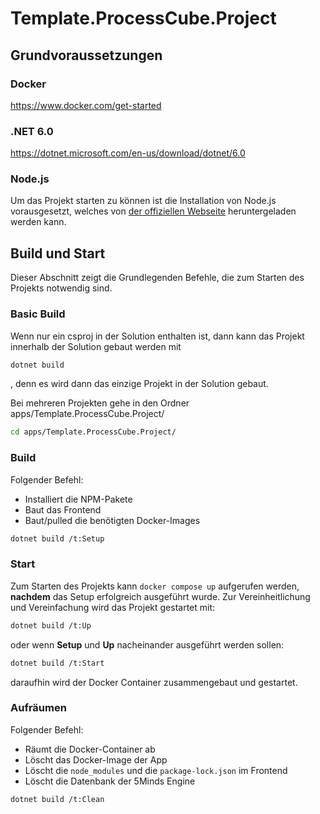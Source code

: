 # Template.ProcessCube.Project

## Grundvoraussetzungen

### Docker

<https://www.docker.com/get-started>

### .NET 6.0

<https://dotnet.microsoft.com/en-us/download/dotnet/6.0>

### Node.js

Um das Projekt starten zu können ist die Installation von Node.js vorausgesetzt, welches von [der offiziellen Webseite](https://nodejs.org/en/download/)
heruntergeladen werden kann.

## Build und Start

Dieser Abschnitt zeigt die Grundlegenden Befehle, die zum Starten des Projekts notwendig sind.

### Basic Build

Wenn nur ein csproj in der Solution enthalten ist, dann kann das Projekt innerhalb der Solution gebaut werden mit

```zsh
dotnet build
```

, denn es wird dann das einzige Projekt in der Solution gebaut.

Bei mehreren Projekten gehe in den Ordner apps/Template.ProcessCube.Project/

```zsh
cd apps/Template.ProcessCube.Project/
```

### Build

Folgender Befehl:

- Installiert die NPM-Pakete
- Baut das Frontend
- Baut/pulled die benötigten Docker-Images

```zsh
dotnet build /t:Setup
```

### Start

Zum Starten des Projekts kann `docker compose up` aufgerufen werden, **nachdem** das Setup erfolgreich ausgeführt wurde.
Zur Vereinheitlichung und Vereinfachung wird das Projekt gestartet mit:

```zsh
dotnet build /t:Up
```

oder wenn **Setup** und **Up** nacheinander ausgeführt werden sollen:

```zsh
dotnet build /t:Start
```

daraufhin wird der Docker Container zusammengebaut und gestartet.

### Aufräumen

Folgender Befehl:

- Räumt die Docker-Container ab
- Löscht das Docker-Image der App
- Löscht die `node_modules` und die `package-lock.json` im Frontend
- Löscht die Datenbank der 5Minds Engine

```zsh
dotnet build /t:Clean
```
